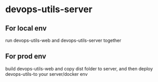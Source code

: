 # devops-utils-server
## For local env
run devops-utils-web and devops-utils-server together
## For prod env
build devops-utils-web and copy dist folder to server, and then deploy devops-utils-to your server/docker env
